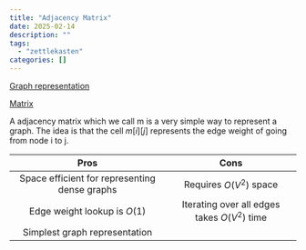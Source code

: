```yaml
---
title: "Adjacency Matrix"
date: 2025-02-14
description: ""
tags: 
  - "zettlekasten"
categories: []
---
```


[Graph representation](Graph%20representation.md)

[Matrix](Matrix.md)

A adjacency matrix which we call m is a very simple way to represent a graph. The idea is that the cell $m[i][j]$ represents the edge weight of going from node i to j.

|Pros|Cons|
|:-:|:-:|
|Space efficient for representing dense graphs|Requires $O(V^2)$ space|
|Edge weight lookup is $O(1)$|Iterating over all edges takes $O(V^2$) time|
|Simplest graph representation||
